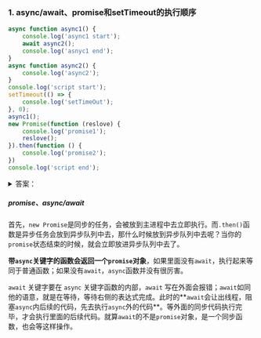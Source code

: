 ### 1. async/await、promise和setTimeout的执行顺序

```javascript
async function async1() {
	console.log('async1 start');
	await async2();
	console.log('asnyc1 end');
}
async function async2() {
	console.log('async2');
}
console.log('script start');
setTimeout(() => {
	console.log('setTimeOut');
}, 0);
async1();
new Promise(function (reslove) {
	console.log('promise1');
	reslove();
}).then(function () {
	console.log('promise2');
})
console.log('script end');
```

<details> 
    <summary>答案：</summary>
&emsp;&emsp;script start<br/>
&emsp;&emsp;async1 start<br/>
&emsp;&emsp;async2<br/>
&emsp;&emsp;promise1<br/>
&emsp;&emsp;script end<br/>
&emsp;&emsp;asnyc1 end<br/>
&emsp;&emsp;promise2<br/>
&emsp;&emsp;setTimeOut<br/>
</details>

##### promise、async/await

首先，`new Promise`是同步的任务，会被放到主进程中去立即执行。而`.then()`函数是异步任务会放到异步队列中去，那什么时候放到异步队列中去呢？当你的`promise`状态结束的时候，就会立即放进异步队列中去了。

**带`async`关键字的函数会返回一个`promise`对象**，如果里面没有`await`，执行起来等同于普通函数；如果没有`await`，`async`函数并没有很厉害。

`await` 关键字要在 `async` 关键字函数的内部，`await` 写在外面会报错；`await`如同他的语意，就是在等待，等待右侧的表达式完成。此时的**`await`会让出线程，阻塞`async`内后续的代码，先去执行`async`外的代码**。等外面的同步代码执行完毕，才会执行里面的后续代码。就算`await`的不是`promise`对象，是一个同步函数，也会等这样操作。  